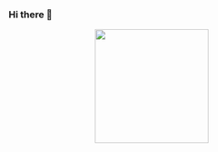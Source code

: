 ### Hi there 👋
<div id="header" align="center">
  <img src="https://media.giphy.com/media/111ebonMs90YLu/giphy.gif" width="200"/>
</div>

<!--
**stevenson67/stevenson67** is a ✨ _special_ ✨ repository because its `README.md` (this file) appears on your GitHub profile.

Here are some ideas to get you started:

- 🔭 I’m currently working on ...
- 🌱 I’m currently learning ...
- 👯 I’m looking to collaborate on ...
- 🤔 I’m looking for help with ...
- 💬 Ask me about ...
- 📫 How to reach me: ...
- 😄 Pronouns: ...
- ⚡ Fun fact: ...
-->
